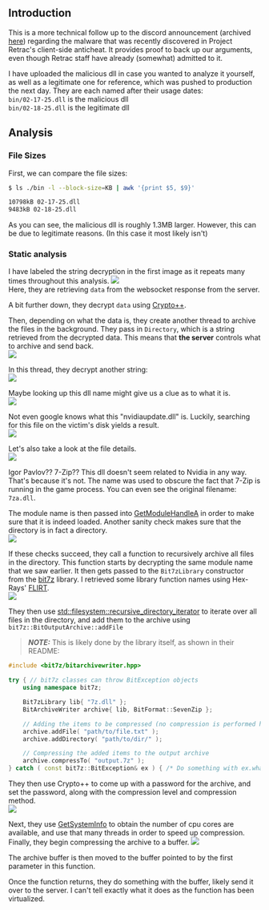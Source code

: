 ## Introduction
This is a more technical follow up to the discord announcement (archived [here](./announcement.md)) regarding the malware that was recently discovered in Project Retrac's client-side anticheat.
It provides proof to back up our arguments, even though Retrac staff have already (somewhat) admitted to it.

I have uploaded the malicious dll in case you wanted to analyze it yourself, as well as a legitimate one for reference, which was pushed to production the next day. They are each named after their usage dates:\
`bin/02-17-25.dll` is the malicious dll\
`bin/02-18-25.dll` is the legitimate dll

## Analysis

### File Sizes
First, we can compare the file sizes:
```bash
$ ls ./bin -l --block-size=KB | awk '{print $5, $9}'

10798kB 02-17-25.dll
9483kB 02-18-25.dll
```
As you can see, the malicious dll is roughly 1.3MB larger. However, this can be due to legitimate reasons. (In this case it most likely isn't)

### Static analysis
I have labeled the string decryption in the first image as it repeats many times throughout this analysis.
![](images/image1.png)\
Here, they are retrieving `data` from the websocket response from the server.

A bit further down, they decrypt `data` using [Crypto++](https://github.com/weidai11/cryptopp).

Then, depending on what the data is, they create another thread to archive the files in the background. They pass in `Directory`, which is a string retrieved from the decrypted data. This means that **the server** controls what to archive and send back.\
![](images/image2.png)

In this thread, they decrypt another string:\
![](images/image3.png)

Maybe looking up this dll name might give us a clue as to what it is.\
![](images/image4.png)

Not even google knows what this "nvidiaupdate.dll" is. Luckily, searching for this file on the victim's disk yields a result.\
![](images/image5.png)

Let's also take a look at the file details.\
![](images/image6.png)

Igor Pavlov?? 7-Zip?? This dll doesn't seem related to Nvidia in any way. That's because it's not. The name was used to obscure the fact that 7-Zip is running in the game process. You can even see the original filename: `7za.dll`.

The module name is then passed into [GetModuleHandleA](https://learn.microsoft.com/en-us/windows/win32/api/libloaderapi/nf-libloaderapi-getmodulehandlea) in order to make sure that it is indeed loaded. Another sanity check makes sure that the directory is in fact a directory.\
![](images/image7.png)

If these checks succeed, they call a function to recursively archive all files in the directory. This function starts by decrypting the same module name that we saw earlier. It then gets passed to the `Bit7zLibrary` constructor from the [bit7z](https://github.com/rikyoz/bit7z) library. I retrieved some library function names using Hex-Rays' [FLIRT](https://docs.hex-rays.com/user-guide/signatures/flirt).\
![](images/image8.png)

They then use [std::filesystem::recursive_directory_iterator](https://en.cppreference.com/w/cpp/filesystem/recursive_directory_iterator) to iterate over all files in the directory, and add them to the archive using `bit7z::BitOutputArchive::addFile`

> **_NOTE:_** This is likely done by the library itself, as shown in their README:
```cpp
#include <bit7z/bitarchivewriter.hpp>

try { // bit7z classes can throw BitException objects
    using namespace bit7z;

    Bit7zLibrary lib{ "7z.dll" };
    BitArchiveWriter archive{ lib, BitFormat::SevenZip };

    // Adding the items to be compressed (no compression is performed here)
    archive.addFile( "path/to/file.txt" );
    archive.addDirectory( "path/to/dir/" );

    // Compressing the added items to the output archive
    archive.compressTo( "output.7z" );
} catch ( const bit7z::BitException& ex ) { /* Do something with ex.what()...*/ }
```

They then use Crypto++ to come up with a password for the archive, and set the password, along with the compression level and compression method.\
![](images/image9.png)

Next, they use [GetSystemInfo](https://learn.microsoft.com/en-us/windows/win32/api/sysinfoapi/nf-sysinfoapi-getsysteminfo) to obtain the number of cpu cores are available, and use that many threads in order to speed up compression. Finally, they begin compressing the archive to a buffer.
![](images/image10.png)

The archive buffer is then moved to the buffer pointed to by the first parameter in this function.

Once the function returns, they do something with the buffer, likely send it over to the server. I can't tell exactly what it does as the function has been virtualized.